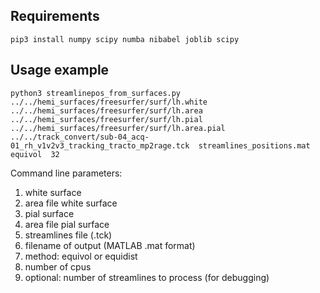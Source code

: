## Requirements
`pip3 install numpy scipy numba nibabel joblib scipy`

## Usage example
`python3 streamlinepos_from_surfaces.py 
../../hemi_surfaces/freesurfer/surf/lh.white 
../../hemi_surfaces/freesurfer/surf/lh.area 
../../hemi_surfaces/freesurfer/surf/lh.pial 
../../hemi_surfaces/freesurfer/surf/lh.area.pial 
../../track_convert/sub-04_acq-01_rh_v1v2v3_tracking_tracto_mp2rage.tck 
streamlines_positions.mat 
equivol 
32`


Command line parameters:
1. white surface
2. area file white surface
3. pial surface
4. area file pial surface
5. streamlines file (.tck)
6. filename of output (MATLAB .mat format)
7. method: equivol or equidist
8. number of cpus
9. optional: number of streamlines to process (for debugging)
